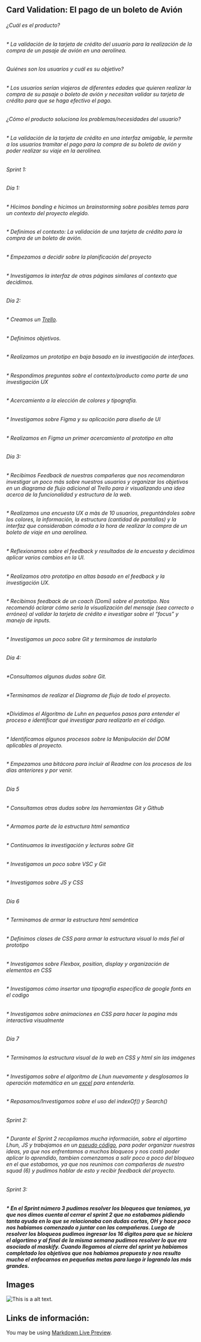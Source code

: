 ## Card Validation: El pago de un boleto de Avión

###### ¿Cuál es el producto?
###### * La validación de la tarjeta de crédito del usuario para la realización de la compra de un pasaje de avión en una aerolínea.

###### Quiénes son los usuarios y cuál es su objetivo?
###### * Los usuarios serían viajeros de diferentes edades que quieren realizar la compra de su pasaje o boleto de avión y necesitan validar su tarjeta de crédito para que se haga efectivo el pago.

###### ¿Cómo el producto soluciona los problemas/necesidades del usuario?
###### *  La validación de la tarjeta de crédito en una interfaz amigable, le permite a los usuarios tramitar el pago para la compra de su boleto de avión y poder realizar su viaje en la aerolínea.

###### Sprint 1:
###### Día 1:
###### * Hicimos bonding e hicimos un brainstorming sobre posibles temas para un contexto del proyecto elegido.
###### * Definimos el contexto: La validación de una tarjeta de crédito para la compra de un boleto de avión.
###### *  Empezamos a decidir sobre la planificación del proyecto
###### * Investigamos la interfaz de otras páginas similares al contexto que decidimos.

###### Día 2:
###### * Creamos un [Trello](https://trello.com/b/xBpw7Swt/card-validation).
###### * Definimos objetivos.
###### * Realizamos un prototipo en baja basado en la investigación de interfaces.
###### *  Respondimos preguntas sobre el contexto/producto como parte de una investigación UX
###### * Acercamiento a la elección de colores y tipografía.
###### * Investigamos sobre Figma y su aplicación para diseño de UI
###### * Realizamos en Figma un primer acercamiento al prototipo en alta


###### Día 3:

###### * Recibimos Feedback de nuestras compañeras que nos recomendaron investigar un poco más sobre nuestros usuarios y organizar los objetivos en un diagrama de flujo adicional al Trello para ir visualizando una idea acerca de la funcionalidad y estructura de la web.
###### * Realizamos una encuesta UX a màs de 10 usuarios, preguntándoles sobre los colores, la información, la estructura (cantidad de pantallas) y la interfaz que consideraban cómoda a la hora de realizar la compra de un boleto de viaje en una aerolínea.
###### * Reflexionamos sobre el feedback y resultados de la encuesta y decidimos aplicar varios cambios en la UI.
###### * Realizamos otro prototipo en altas basado en el feedback y la investigación UX.
###### * Recibimos feedback de un coach (Domi) sobre el prototipo. Nos recomendó aclarar cómo sería la visualización del mensaje (sea correcto o erróneo) al validar la tarjeta de crédito e investigar sobre el “focus” y manejo de inputs.
###### * Investigamos un poco sobre Git y terminamos de instalarlo

###### Día 4:

###### *Consultamos algunas dudas sobre Git.
###### *Terminamos de realizar el Diagrama de flujo de todo el proyecto.
###### *Dividimos el Algoritmo de Luhn en pequeños pasos para entender el proceso e identificar qué investigar para realizarlo en el código.
###### * Identificamos algunos procesos sobre la Manipulación del DOM aplicables al proyecto.
###### * Empezamos una bitácora para incluir al Readme con los procesos de los días anteriores y por venir.

###### Día 5
###### * Consultamos otras dudas sobre las herramientas Git y Github
###### * Armamos parte de la estructura html semantica
###### * Continuamos la investigación y lecturas sobre Git
###### * Investigamos un poco sobre VSC y Git
###### * Investigamos sobre JS y CSS



###### Día 6
###### * Terminamos de armar la estructura html semántica
###### * Definimos clases de CSS para armar la estructura visual lo más fiel al prototipo
###### * Investigamos sobre Flexbox, position, display y organización de elementos en CSS
###### * Investigamos cómo insertar una tipografia especifica de google fonts en el codigo
###### * Investigamos sobre animaciones en CSS para hacer la pagina más interactiva visualmente


###### Día 7
###### * Terminamos la estructura visual de la web en CSS y html sin las imágenes
###### * Investigamos sobre el algoritmo de Lhun nuevamente y desglosamos la operación matemática en un [excel](https://markdownlivepreview.com/) para entenderla. 
###### * Repasamos/Investigamos sobre el uso del indexOf() y Search()


###### Sprint 2:

###### * Durante el Sprint 2 recopilamos mucha información, sobre el algortimo Lhun, JS y trabajamos en un [pseudo código](https://www.figma.com/file/Vw3WbP7j3FPDxmpIYcU9em/Tarjeta-de-credito?node-id=0%3A1), para poder organizar nuestras ideas, ya que nos enfrentamos a muchos bloqueos y nos costó poder aplicar lo aprendido, tambien comenzamos a salir poco a poco del bloqueo en el que estabamos, ya que nos reunimos con compañeras de nuestro squad (6) y pudimos hablar de esto y recibir feedback del proyecto. 

###### Sprint 3:

##### * En el Sprint número 3 pudimos resolver los bloqueos que teníamos, ya que nos dimos cuenta al cerrar el sprint 2 que no estabamos pidiendo tanta ayuda en lo que se relacionaba con dudas cortas, OH y hace poco nos habíamos comenzado a juntar con las compañeras. Luego de resolver los bloqueos pudimos ingresar los 16 digitos para que se hiciera el algortimo y al final de la misma semana pudimos resolver lo que era asociado al maskify. Cuando llegamos al cierre del sprint ya habíamos completado los objetivos que nos habiamos propuesto y nos resulto mucho el enfocarnos en pequeñas metas para luego ir logrando las más grandes.

 
## Images



![This is a alt text.](img/prototipobaja.png "This is a sample ima.")

## Links de información:

You may be using [Markdown Live Preview](https://markdownlivepreview.com/).
